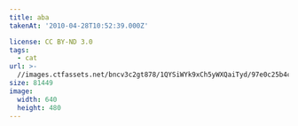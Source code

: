 ```yaml
---
title: aba
takenAt: '2010-04-28T10:52:39.000Z'

license: CC BY-ND 3.0
tags:
  - cat
url: >-
  //images.ctfassets.net/bncv3c2gt878/1QYSiWYk9xCh5yWXQaiTyd/97e0c25b4c5580facefc5d622dfc7354/aba_4559758183_o
size: 81449
image:
  width: 640
  height: 480
---
```

